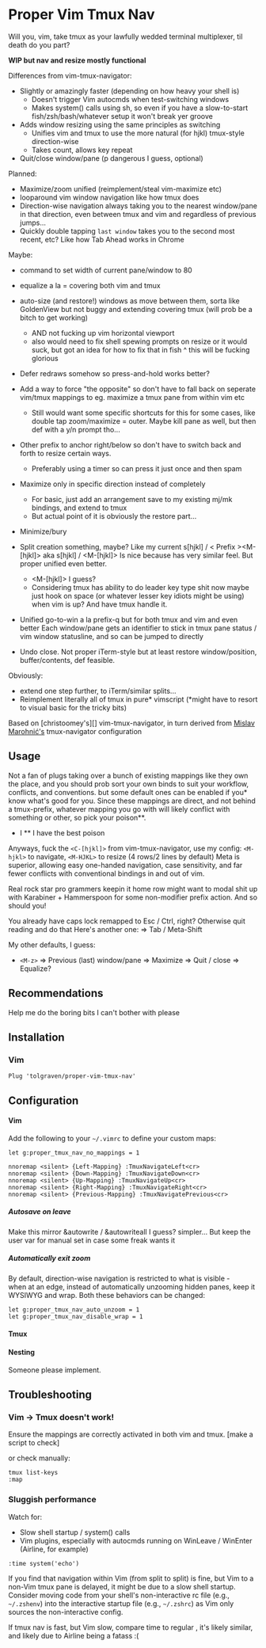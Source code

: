 Proper Vim Tmux Nav
==================
Will you, vim, take tmux as your lawfully wedded terminal multiplexer, til death do you part?

**WIP but nav and resize mostly functional**

Differences from vim-tmux-navigator:
- Slightly or amazingly faster (depending on how heavy your shell is)
	* Doesn't trigger Vim autocmds when test-switching windows 
	* Makes system() calls using sh, so even if you have a slow-to-start fish/zsh/bash/whatever setup it won't break yer groove
- Adds window resizing using the same principles as switching
	* Unifies vim and tmux to use the more natural (for hjkl) tmux-style direction-wise
	* Takes count, allows key repeat
- Quit/close window/pane (p dangerous I guess, optional)

Planned:
- Maximize/zoom unified (reimplement/steal vim-maximize etc)
- looparound vim window navigation like how tmux does
- Direction-wise navigation always taking you to the nearest window/pane in that direction, even between tmux and vim and regardless of previous jumps...
- Quickly double tapping `last window` takes you to the second most recent, etc?
	Like how Tab Ahead works in Chrome

Maybe:
- command to set width of current pane/window to 80
- equalize a la <C-w>= covering both vim and tmux
- auto-size (and restore!) windows as move between them, sorta like GoldenView but not buggy and extending covering tmux (will prob be a bitch to get working)
	* AND not fucking up vim horizontal viewport
	* also would need to fix shell spewing prompts on resize or it would suck, but got an idea for how to fix that in fish
	^ this will be fucking glorious

- Defer redraws somehow so press-and-hold works better?
- Add a way to force "the opposite" so don't have to fall back on seperate vim/tmux mappings to eg. maximize a tmux pane from within vim etc
	* Still would want some specific shortcuts for this for some cases,
		like double tap zoom/maximize = outer. Maybe kill pane as well, but then def with a y/n prompt tho...
- Other prefix to anchor right/below so don't have to switch back and forth to resize certain ways.
	* Preferably using a timer so can press it just once and then spam

- Maximize only in specific direction instead of completely
	* For basic, just add an arrangement save to my existing mj/mk bindings, and extend to tmux
	* But actual point of it is obviously the restore part...
- Minimize/bury
- Split creation something, maybe? Like my current <Leader>s[hjkl] / < Prefix ><M-[hjkl]>
	aka	<Space>s[hjkl] / <C-s><M-[hjkl]>
	Is nice because has very similar feel. But proper unified even better.
	* <M-s><M-[hjkl]> I guess?
	* Considering tmux has ability to do leader key type shit now maybe just hook on space (or whatever lesser key idiots might be using) when vim is up?
		And have tmux handle it.

- Unified go-to-win a la prefix-q but for both tmux and vim and even better
	Each window/pane gets an identifier to stick in tmux pane status /
	vim window statusline, and so can be jumped to directly

- Undo close. Not proper iTerm-style but at least restore window/position, buffer/contents,
	def feasible.

Obviously:
- extend one step further, to iTerm/similar splits...
- Reimplement literally all of tmux in pure* vimscript 
	(*might have to resort to visual basic for the tricky bits)


Based on [christoomey's][] vim-tmux-navigator, in turn derived from
[Mislav Marohnić's][] tmux-navigator configuration


Usage
-----

Not a fan of plugs taking over a bunch of existing mappings like they own the place,
and you should prob sort your own binds to suit your workflow, conflicts, and conventions.
but some default ones can be enabled if you* know what's good for you.
Since these mappings are direct, and not behind a tmux-prefix, whatever mapping you 
go with will likely conflict with something or other, so pick your poison**.

* I
** I have the best poison

Anyways, fuck the `<C-[hjkl]>` from vim-tmux-navigator, use my config:
`<M-hjkl>` to navigate, `<M-HJKL>` to resize (4 rows/2 lines by default)
Meta is superior, allowing easy one-handed navigation, case sensitivity,
and far fewer conflicts with conventional bindings in and out of vim.

Real rock star pro grammers keepin it home row might want to modal shit up with
Karabiner + Hammerspoon for some non-modifier prefix action. And so should you!

You already have caps lock remapped to Esc / Ctrl, right? Otherwise quit reading and do that
Here's another one:
<Tab> 		=> Tab / Meta-Shift

My other defaults, I guess:
- `<M-z>` => Previous (last) window/pane
<M-m> 		=> Maximize
<M-q> 		=> Quit / close
<M-0> 		=> Equalize?


Recommendations
---------------

Help me do the boring bits I can't bother with please


Installation
------------

### Vim

``` vim
Plug 'tolgraven/proper-vim-tmux-nav'
```


Configuration
-------------

#### Vim

Add the following to your `~/.vimrc` to define your custom maps:

``` vim
let g:proper_tmux_nav_no_mappings = 1

nnoremap <silent> {Left-Mapping} :TmuxNavigateLeft<cr>
nnoremap <silent> {Down-Mapping} :TmuxNavigateDown<cr>
nnoremap <silent> {Up-Mapping} :TmuxNavigateUp<cr>
nnoremap <silent> {Right-Mapping} :TmuxNavigateRight<cr>
nnoremap <silent> {Previous-Mapping} :TmuxNavigatePrevious<cr>
```

##### Autosave on leave

Make this mirror &autowrite / &autowriteall I guess? simpler...
But keep the user var for manual set in case some freak wants it

##### Automatically exit zoom

By default, direction-wise navigation is restricted to what is visible -  
when at an edge, instead of automatically unzooming hidden panes, keep it WYSIWYG and wrap.
Both these behaviors can be changed:

```vim
let g:proper_tmux_nav_auto_unzoom = 1
let g:proper_tmux_nav_disable_wrap = 1
```

#### Tmux



#### Nesting

Someone please implement.


Troubleshooting
---------------

### Vim -> Tmux doesn't work!

Ensure the mappings are correctly activated in both vim and tmux.
[make a script to check]

or check manually:
```
tmux list-keys
:map
``````

### Sluggish performance

Watch for:
- Slow shell startup / system() calls
- Vim plugins, especially with autocmds running on WinLeave / WinEnter
	(Airline, for example)

`:time system('echo')`

If you find that navigation within Vim (from split to split) is fine, but Vim
to a non-Vim tmux pane is delayed, it might be due to a slow shell startup.
Consider moving code from your shell's non-interactive rc file (e.g.,
`~/.zshenv`) into the interactive startup file (e.g., `~/.zshrc`) as Vim only
sources the non-interactive config.

If tmux nav is fast, but Vim slow, compare time to regular <C-w>, it's likely similar, and likely due to Airline being a fatass :(


[Brian Hogan]: https://twitter.com/bphogan
[Mislav Marohnić's]: http://mislav.uniqpath.com/
[Mislav's original external script]: https://github.com/mislav/dotfiles/blob/master/bin/tmux-vim-select-pane
[TPM]: https://github.com/tmux-plugins/tpm
[configuration section below]: #custom-key-bindings
[this blog post]: http://www.codeography.com/2013/06/19/navigating-vim-and-tmux-splits
[this gist]: https://gist.github.com/mislav/5189704
